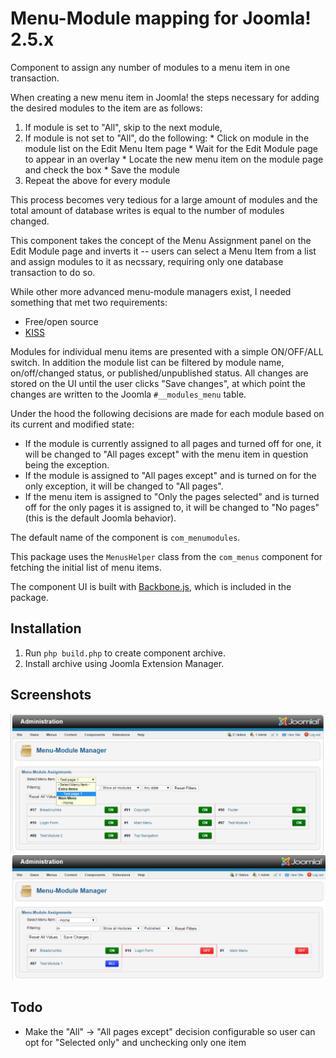 # Menu-Module mapping for Joomla! 2.5.x
Component to assign any number of modules to a menu item in one transaction.

When creating a new menu item in Joomla! the steps necessary for adding the desired modules to the item are as follows:
  1. If module is set to "All", skip to the next module,
  2. If module is not set to "All", do the following:
    * Click on module in the module list on the Edit Menu Item page
    * Wait for the Edit Module page to appear in an overlay
    * Locate the new menu item on the module page and check the box
    * Save the module
  3. Repeat the above for every module

This process becomes very tedious for a large amount of modules and the total amount of database writes is equal to the number of modules changed.

This component takes the concept of the Menu Assignment panel on the Edit Module page and inverts it -- users can select a Menu Item from a list and assign modules to it as necssary, requiring only one database transaction to do so.

While other more advanced menu-module managers exist, I needed something that met two requirements:
  * Free/open source
  * [KISS](https://en.wikipedia.org/wiki/KISS_principle)

Modules for individual menu items are presented with a simple ON/OFF/ALL switch. In addition the module list can be filtered by module name, on/off/changed status, or published/unpublished status. All changes are stored on the UI until the user clicks "Save changes", at which point the changes are written to the Joomla `#__modules_menu` table.

Under the hood the following decisions are made for each module based on its current and modified state:
  * If the module is currently assigned to all pages and turned off for one, it will be changed to "All pages except" with the menu item in question being the exception.
  * If the module is assigned to "All pages except" and is turned on for the only exception, it will be changed to "All pages".
  * If the menu item is assigned to "Only the pages selected" and is turned off for the only pages it is assigned to, it will be changed to "No pages" (this is the default Joomla behavior).

The default name of the component is `com_menumodules`.

This package uses the `MenusHelper` class from the `com_menus` component for fetching the initial list of menu items.

The component UI is built with [Backbone.js](http://backbonejs.org/), which is included in the package.

## Installation

  1. Run `php build.php` to create component archive.
  2. Install archive using Joomla Extension Manager.

## Screenshots

![Menu-Module Manager](https://raw.githubusercontent.com/rhoffmann8/joomla-menumodules/master/screenshots/menu_module_manager1.PNG "Menu-Module Manager")
![Menu-Module Manager with filtering](https://raw.githubusercontent.com/rhoffmann8/joomla-menumodules/master/screenshots/menu_module_manager2.PNG "Menu-Module Manager with filtering")

## Todo

* Make the "All" &#8594; "All pages except" decision configurable so user can opt for "Selected only" and unchecking only one item

